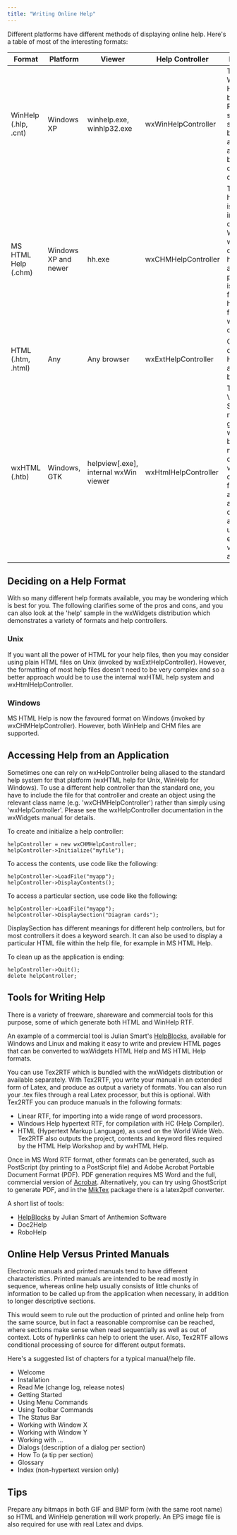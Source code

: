 ```yaml
---
title: "Writing Online Help"
---
```


Different platforms have different methods of displaying online help. Here's a
table of most of the interesting formats:

<table class="table table-hover">
  <thead>
    <tr>
      <th>Format</th>
      <th>Platform</th>
      <th>Viewer</th>
      <th>Help Controller</th>
      <th>Description</th>
    </tr>
  </thead>
  <tbody>
    <!-- WinHelp -->
    <tr>
      <td>WinHelp (.hlp, .cnt)</td>
      <td>Windows XP</td>
      <td>winhelp.exe, winhlp32.exe</td>
      <td>wxWinHelpController</td>
      <td>
        The old Windows Help viewer based on RTF files is still supported by
        Windows and many applications, but now considered deprecated.
      </td>
    </tr>
    <!-- HTML Help -->
    <tr>
      <td>MS HTML Help (.chm)</td>
      <td>Windows XP and newer</td>
      <td>hh.exe</td>
      <td>wxCHMHelpController</td>
      <td>
        The new MS help format is an improvement over WinHelp, with its
        contents hierarchy always present. This is now the favoured help format
        for wxWidgets on Windows.
      </td>
    </tr>
    <!-- Plain HTML -->
    <tr>
      <td>HTML (.htm, .html)</td>
      <td>Any</td>
      <td>Any browser</td>
      <td>wxExtHelpController</td>
      <td>
        On Unix you can use plain HTML and an external browser.
      </td>
    </tr>
    <!-- wxHTML Viewer (advanced) -->
    <tr>
      <td>wxHTML (.htb)</td>
      <td>Windows, GTK</td>
      <td>helpview[.exe], internal wxWin viewer</td>
      <td>wxHtmlHelpController</td>
      <td>
        Thanks to Vaclav Slavik, we now have a good wxWidgets-based,
        multiplatform capability for viewing online help from within an
        application or alternatively using an external viewer application.
      </td>
    </tr>
  </tbody>
</table>


## Deciding on a Help Format

With so many different help formats available, you may be wondering which is
best for you. The following clarifies some of the pros and cons, and you can
also look at the 'help' sample in the wxWidgets distribution which demonstrates
a variety of formats and help controllers.

### Unix

If you want all the power of HTML for your help files, then you may consider
using plain HTML files on Unix (invoked by wxExtHelpController). However, the
formatting of most help files doesn't need to be very complex and so a better
approach would be to use the internal wxHTML help system and
wxHtmlHelpController.

### Windows

MS HTML Help is now the favoured format on Windows (invoked by
wxCHMHelpController). However, both WinHelp and CHM files are supported.

<!--
Under Windows, WinHelp takes .hlp files. WinHelp files are produced from
specially-formatted RTF (Rich Text Format) files using the Windows 95
Help Workshop or the older DOS help compiler, hc.exe. WinHelp has now been
replaced by HTML Help, which uses .chm files generated from HTML and some
other files using the HTML Help Workshop.
-->


## Accessing Help from an Application

Sometimes one can rely on wxHelpController being aliased to the standard help
system for that platform (wxHTML help for Unix, WinHelp for Windows). To use a
different help controller than the standard one, you have to include the file
for that controller and create an object using the relevant class name (e.g.
'wxCHMHelpController') rather than simply using 'wxHelpController'. Please see
the wxHelpController documentation in the wxWidgets manual for details.

To create and initialize a help controller:

    helpController = new wxCHMHelpController;
    helpController->Initialize("myfile");

To access the contents, use code like the following:

    helpController->LoadFile("myapp");
    helpController->DisplayContents();

To access a particular section, use code like the following:

    helpController->LoadFile("myapp");
    helpController->DisplaySection("Diagram cards");

DisplaySection has different meanings for different help controllers, but for
most controllers it does a keyword search. It can also be used to display a
particular HTML file within the help file, for example in MS HTML Help.

To clean up as the application is ending:

    helpController->Quit();
    delete helpController;


## Tools for Writing Help

There is a variety of freeware, shareware and commercial tools for this
purpose, some of which generate both HTML and WinHelp RTF.

An example of a commercial tool is Julian Smart's
[HelpBlocks](http://www.anthemion.co.uk/helpblocks/), available for Windows and Linux and
making it easy to write and preview HTML pages that can be converted to
wxWidgets HTML Help and MS HTML Help formats.

You can use Tex2RTF which is bundled with the wxWidgets distribution or
available separately. With Tex2RTF, you write your manual in an extended form
of Latex, and produce as output a variety of formats. You can also run your
.tex files through a real Latex processor, but this is optional. With Tex2RTF
you can produce manuals in the following formats:

* Linear RTF, for importing into a wide range of word processors.
* Windows Help hypertext RTF, for compilation with HC (Help Compiler).
* HTML (Hypertext Markup Language), as used on the World Wide Web. Tex2RTF also
  outputs the project, contents and keyword files required by the HTML Help
  Workshop and by wxHTML Help.

Once in MS Word RTF format, other formats can be generated, such as PostScript
(by printing to a PostScript file) and Adobe Acrobat Portable Document Format
(PDF). PDF generation requires MS Word and the full, commercial version of
[Acrobat](http://www.adobe.com). Alternatively, you can try using GhostScript
to generate PDF, and in the [MikTex](http://www.miktex.org) package there is a
latex2pdf converter.

A short list of tools:

* [HelpBlocks](http://www.anthemion.co.uk/helpblocks/) by Julian Smart of Anthemion Software
* Doc2Help
* RoboHelp


## Online Help Versus Printed Manuals

Electronic manuals and printed manuals tend to have different characteristics.
Printed manuals are intended to be read mostly in sequence, whereas online help
usually consists of little chunks of information to be called up from the
application when necessary, in addition to longer descriptive sections.

This would seem to rule out the production of printed and online help from the
same source, but in fact a reasonable compromise can be reached, where sections
make sense when read sequentially as well as out of context. Lots of hyperlinks
can help to orient the user. Also, Tex2RTF allows conditional processing of
source for different output formats.

Here's a suggested list of chapters for a typical manual/help file.

* Welcome
* Installation
* Read Me (change log, release notes)
* Getting Started
* Using Menu Commands
* Using Toolbar Commands
* The Status Bar
* Working with Window X
* Working with Window Y
* Working with ...
* Dialogs (description of a dialog per section)
* How To (a tip per section)
* Glossary
* Index (non-hypertext version only)


## Tips

Prepare any bitmaps in both GIF and BMP form (with the same root name) so HTML
and WinHelp generation will work properly. An EPS image file is also required
for use with real Latex and dvips.
